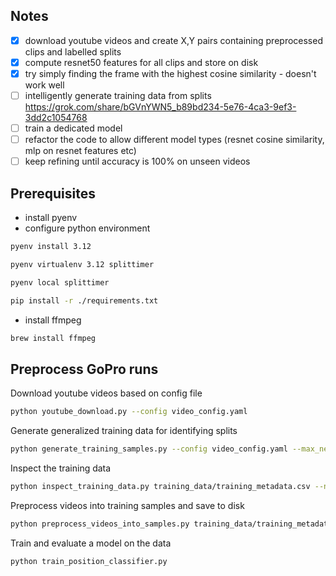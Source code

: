 
## Notes

- [x] download youtube videos and create X,Y pairs containing preprocessed clips and labelled splits
- [x] compute resnet50 features for all clips and store on disk
- [x] try simply finding the frame with the highest cosine similarity - doesn't work well
- [ ] intelligently generate training data from splits https://grok.com/share/bGVnYWN5_b89bd234-5e76-4ca3-9ef3-3dd2c1054768 
- [ ] train a dedicated model
- [ ] refactor the code to allow different model types (resnet cosine similarity, mlp on resnet features etc)
- [ ] keep refining until accuracy is 100% on unseen videos

## Prerequisites

- install pyenv
- configure python environment

```bash
pyenv install 3.12

pyenv virtualenv 3.12 splittimer

pyenv local splittimer

pip install -r ./requirements.txt
```

- install ffmpeg

```bash
brew install ffmpeg
```

## Preprocess GoPro runs

Download youtube videos based on config file

```bash
python youtube_download.py --config video_config.yaml
```

Generate generalized training data for identifying splits

```bash
python generate_training_samples.py --config video_config.yaml --max_negatives_per_positive 10 --num_augmented_positives_per_segment 50 --log-level DEBUG
```

Inspect the training data

```bash
python inspect_training_data.py training_data/training_metadata.csv --num_samples 10 && open ./training_data_inspection/index.html
```

Preprocess videos into training samples and save to disk

```bash
python preprocess_videos_into_samples.py training_data/training_metadata.csv preprocessed_training_data --F=50 --batch_size=32
```

Train and evaluate a model on the data

```bash
python train_position_classifier.py
```